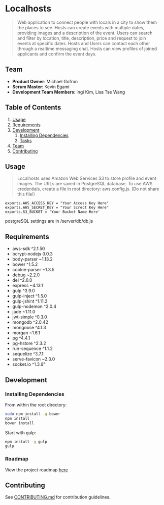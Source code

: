 # Localhosts

> Web application to connect people with locals in a city to show them the places to see.  Hosts can create events with multiple dates, providing images and a description of the event.  Users can search and filter by location, title, description, price and request to join events at specific dates.  Hosts and Users can contact each other through a realtime messaging chat.  Hosts can view profiles of joined applicants and confirm the event days.

## Team 

  - __Product Owner__: Michael Gofron
  - __Scrum Master__: Kevin Egami
  - __Development Team Members__: Ingi Kim, Lisa Tse Wang

## Table of Contents

1. [Usage](#Usage)
1. [Requirements](#requirements)
1. [Development](#development)
    1. [Installing Dependencies](#installing-dependencies)
    1. [Tasks](#tasks)
1. [Team](#team)
1. [Contributing](#contributing)

## Usage

> Localhosts uses Amazon Web Services S3 to store profile and event images.  The URLs are saved in PostgreSQL database. To use AWS credentials, create a file in root directory: aws.config.js.  (Do not share this file!)

```
exports.AWS_ACCESS_KEY = "Your Access Key Here"
exports.AWS_SECRET_KEY = "Your Screct Key Here"
exports.S3_BUCKET = 'Your Bucket Name Here'
```

postgreSQL settings are in /server/db/db.js


## Requirements

- aws-sdk ^2.1.50
- bcrypt-nodejs 0.0.3
- body-parser ~1.13.2
- bower ^1.5.2
- cookie-parser ~1.3.5
- debug ~2.2.0
- del ^2.0.0
- express ~4.13.1
- gulp ^3.9.0
- gulp-inject ^1.5.0
- gulp-jshint ^1.11.2
- gulp-nodemon ^2.0.4
- jade ~1.11.0
- jwt-simple ^0.3.0
- mongodb ^2.0.42
- mongoose ^4.1.3
- morgan ~1.6.1
- pg ^4.4.1
- pg-hstore ^2.3.2
- run-sequence ^1.1.2
- sequelize ^3.7.1
- serve-favicon ~2.3.0
- socket.io ^1.3.6"

## Development

### Installing Dependencies

From within the root directory:

```sh
sudo npm install -g bower
npm install
bower install
```
Start with gulp:
```sh
npm install -g gulp
gulp
```





### Roadmap

View the project roadmap [here](https://github.com/IndigenousNoodle/IndigenousNoodle/issues)


## Contributing

See [CONTRIBUTING.md](https://github.com/IndigenousNoodle/IndigenousNoodle/blob/master/_CONTRIBUTING.md) for contribution guidelines.
